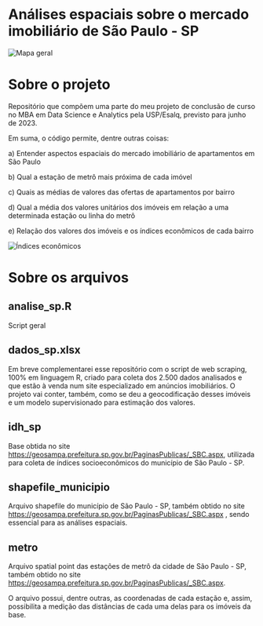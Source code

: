 # Análises espaciais sobre o mercado imobiliário de São Paulo - SP


![Mapa geral](https://github.com/jlgrego/imoveis_sp/blob/main/assets/unit_bairros.png)


# Sobre o projeto

Repositório que compõem uma parte do meu projeto de conclusão de curso no MBA em Data Science e Analytics pela USP/Esalq, previsto para junho de 2023. 

Em suma, o código permite, dentre outras coisas:

a) Entender aspectos espaciais do mercado imobiliário de apartamentos em São Paulo

b) Qual a estação de metrô mais próxima de cada imóvel

c) Quais as médias de valores das ofertas de apartamentos por bairro

d) Qual a média dos valores unitários dos imóveis em relação a uma determinada estação ou linha do metrô

e) Relação dos valores dos imóveis e os índices econômicos de cada bairro

![Índices econômicos](https://github.com/jlgrego/imoveis_sp/blob/main/assets/unit_bairros.png)

# Sobre os arquivos

## analise_sp.R

Script geral

## dados_sp.xlsx

Em breve complementarei esse repositório com o script de web scraping, 100% em linguagem R, criado para coleta dos 2.500 dados analisados e que estão à venda num site especializado em anúncios imobiliários. O projeto vai conter, também, como se deu a geocodificação desses imóveis e um modelo supervisionado para estimação dos valores.  

## idh_sp

Base obtida no site https://geosampa.prefeitura.sp.gov.br/PaginasPublicas/_SBC.aspx, utilizada para coleta de índices socioeconômicos do município de São Paulo - SP. 

## shapefile_municipio

Arquivo shapefile do município de São Paulo - SP, também obtido no site https://geosampa.prefeitura.sp.gov.br/PaginasPublicas/_SBC.aspx
, sendo essencial para as análises espaciais.

## metro

Arquivo spatial point das estações de metrô da cidade de São Paulo - SP, também obtido no site https://geosampa.prefeitura.sp.gov.br/PaginasPublicas/_SBC.aspx. 

O arquivo possui, dentre outras, as coordenadas de cada estação e, assim, possibilita a medição das distâncias de cada uma delas para os imóveis da base. 


